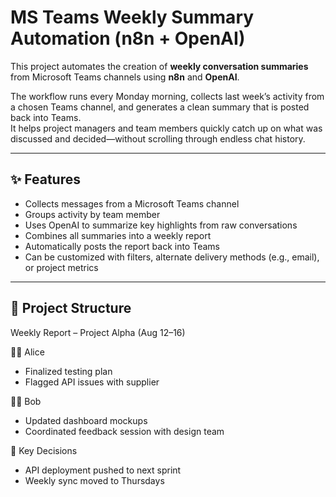 # MS Teams Weekly Summary Automation (n8n + OpenAI)

This project automates the creation of **weekly conversation summaries** from Microsoft Teams channels using **n8n** and **OpenAI**.  

The workflow runs every Monday morning, collects last week’s activity from a chosen Teams channel, and generates a clean summary that is posted back into Teams.  
It helps project managers and team members quickly catch up on what was discussed and decided—without scrolling through endless chat history.  

---

## ✨ Features

- Collects messages from a Microsoft Teams channel  
- Groups activity by team member  
- Uses OpenAI to summarize key highlights from raw conversations  
- Combines all summaries into a weekly report  
- Automatically posts the report back into Teams  
- Can be customized with filters, alternate delivery methods (e.g., email), or project metrics  

---

## 📂 Project Structure

Weekly Report – Project Alpha (Aug 12–16)

👩‍💻 Alice  
- Finalized testing plan  
- Flagged API issues with supplier

👨‍💻 Bob  
- Updated dashboard mockups  
- Coordinated feedback session with design team

📝 Key Decisions  
- API deployment pushed to next sprint  
- Weekly sync moved to Thursdays
